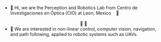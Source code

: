 - 👋 Hi, we are the Perception and Robotics Lab from Centro de Investigaciones en Óptica (CIO) at Leon, Mexico &nbsp; &nbsp;:eagle: <br />
                   &nbsp; &nbsp; &nbsp; &nbsp; &nbsp; &nbsp; &nbsp; &nbsp; &nbsp; &nbsp; &nbsp; &nbsp; &nbsp; &nbsp; &nbsp; 
                   &nbsp; &nbsp; &nbsp; &nbsp; &nbsp; &nbsp; &nbsp; &nbsp; &nbsp;&nbsp;&nbsp; &nbsp;&nbsp;&nbsp;&nbsp; &nbsp;
                    &nbsp; &nbsp; &nbsp; &nbsp;&nbsp; &nbsp; &nbsp; &nbsp;&nbsp; &nbsp; &nbsp; &nbsp; &nbsp; &nbsp; &nbsp; 
                    &nbsp; &nbsp; &nbsp;&nbsp;&nbsp; &nbsp; &nbsp; &nbsp; &nbsp; &nbsp; &nbsp; &nbsp; &nbsp;&nbsp; &nbsp;
                    &nbsp; &nbsp; &nbsp; &nbsp; &nbsp; &nbsp; &nbsp; &nbsp; &nbsp; &nbsp; &nbsp; &nbsp; &nbsp; &nbsp; &nbsp; 
                    &nbsp; &nbsp; &nbsp; &nbsp; &nbsp; &nbsp; &nbsp; &nbsp; &nbsp; &nbsp; &nbsp;&nbsp; &nbsp; &nbsp; &nbsp; &nbsp; &nbsp;
                    &nbsp; &nbsp;:snake: :cactus: 
- 👀 We are interested in non-linear control, computer vision, navigation, and path following, applied to robotic systems such as UAVs.


<!---
LAPyR/LAPyR is a ✨ special ✨ repository because its `README.md` (this file) appears on your GitHub profile.
You can click the Preview link to take a look at your changes.
--->
